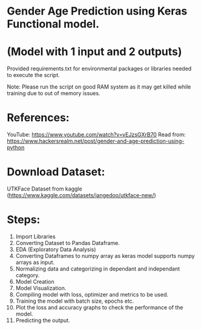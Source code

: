 # Gender Age Prediction using Keras Functional model.
# (Model with 1 input and 2 outputs)

Provided requirements.txt for environmental packages or libraries needed to execute the script.

Note: Please run the script on good RAM system as it may get killed while training due to out of memory issues.

# References:
YouTube: https://www.youtube.com/watch?v=vEJzsGXrB70
Read from: https://www.hackersrealm.net/post/gender-and-age-prediction-using-python

# Download Dataset: 
UTKFace Dataset from kaggle (https://www.kaggle.com/datasets/jangedoo/utkface-new/)


# Steps:
1. Import Libraries
2. Converting Dataset to Pandas Dataframe.
3. EDA (Exploratory Data Analysis)
4. Converting Dataframes to numpy array as keras model supports numpy arrays as input.
5. Normalizing data and categorizing in dependant and independant category.
6. Model Creation
7. Model Visualization.
8. Compiling model with loss, optimizer and metrics to be used.
9. Training the model with batch size, epochs etc.
10. Plot the loss and accuracy graphs to check the performance of the model.
11. Predicting the output.


